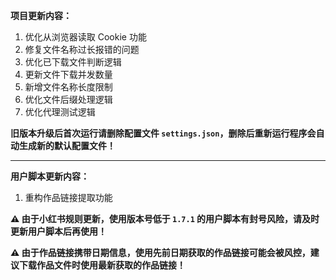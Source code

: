 **项目更新内容：**

1. 优化从浏览器读取 Cookie 功能
2. 修复文件名称过长报错的问题
3. 优化已下载文件判断逻辑
4. 更新文件下载并发数量
5. 新增文件名称长度限制
6. 优化文件后缀处理逻辑
7. 优化代理测试逻辑

<p><strong>旧版本升级后首次运行请删除配置文件 <code>settings.json</code>，删除后重新运行程序会自动生成新的默认配置文件！</strong></p>

<hr>

**用户脚本更新内容：**

1. 重构作品链接提取功能

<p><strong>⚠️ 由于小红书规则更新，使用版本号低于 <code>1.7.1</code> 的用户脚本有封号风险，请及时更新用户脚本后再使用！</strong></p>

<p><strong>⚠️ 由于作品链接携带日期信息，使用先前日期获取的作品链接可能会被风控，建议下载作品文件时使用最新获取的作品链接！</strong></p>
